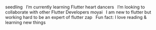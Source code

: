 seedling  I’m currently learning Flutter heart
dancers  I’m looking to collaborate with other Flutter Developers
moyai  I am new to flutter but working hard to be an expert of flutter
zap  Fun fact: I love reading & learning new things
<!---
Hassanmrwt/Hassanmrwt is a ✨ special ✨ repository because its `README.md` (this file) appears on your GitHub profile.
You can click the Preview link to take a look at your changes.
--->
